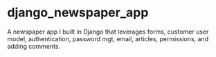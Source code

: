# django_newspaper_app
A newspaper app I built in Django that leverages forms, customer user model, authentication, password mgt, email, articles, permissions, and adding comments.
